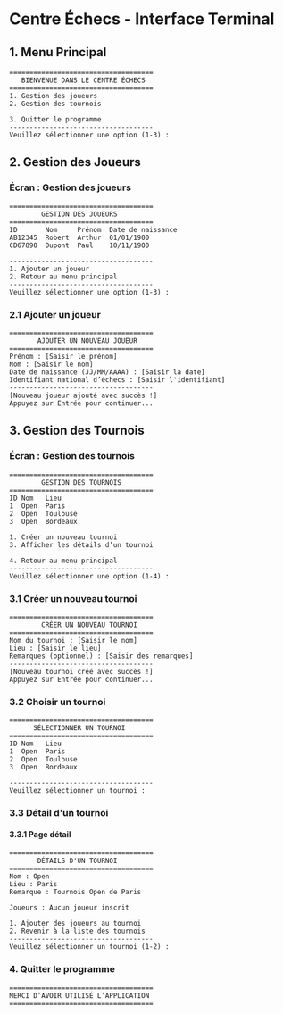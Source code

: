 # Centre Échecs - Interface Terminal

## **1. Menu Principal**
```plaintext
====================================
   BIENVENUE DANS LE CENTRE ÉCHECS
====================================
1. Gestion des joueurs
2. Gestion des tournois

3. Quitter le programme
------------------------------------
Veuillez sélectionner une option (1-3) :
```

## **2. Gestion des Joueurs**
### Écran : Gestion des joueurs
```plaintext
====================================
        GESTION DES JOUEURS
====================================
ID       Nom     Prénom  Date de naissance
AB12345  Robert  Arthur  01/01/1900
CD67890  Dupont  Paul    10/11/1900

------------------------------------
1. Ajouter un joueur
2. Retour au menu principal
------------------------------------
Veuillez sélectionner une option (1-3) :
```

### 2.1 Ajouter un joueur
```plaintext
====================================
       AJOUTER UN NOUVEAU JOUEUR
====================================
Prénom : [Saisir le prénom]
Nom : [Saisir le nom]
Date de naissance (JJ/MM/AAAA) : [Saisir la date]
Identifiant national d’échecs : [Saisir l'identifiant]
------------------------------------
[Nouveau joueur ajouté avec succès !]
Appuyez sur Entrée pour continuer...
```

## **3. Gestion des Tournois**
### Écran : Gestion des tournois
```plaintext
====================================
        GESTION DES TOURNOIS
====================================
ID Nom   Lieu   
1  Open  Paris  
2  Open  Toulouse
3  Open  Bordeaux

1. Créer un nouveau tournoi
3. Afficher les détails d’un tournoi

4. Retour au menu principal
------------------------------------
Veuillez sélectionner une option (1-4) :
```

### 3.1 Créer un nouveau tournoi
```plaintext
====================================
        CRÉER UN NOUVEAU TOURNOI
====================================
Nom du tournoi : [Saisir le nom]
Lieu : [Saisir le lieu]
Remarques (optionnel) : [Saisir des remarques]
------------------------------------
[Nouveau tournoi créé avec succès !]
Appuyez sur Entrée pour continuer...
```

### 3.2 Choisir un tournoi
```plaintext
====================================
      SÉLECTIONNER UN TOURNOI
====================================
ID Nom   Lieu   
1  Open  Paris  
2  Open  Toulouse
3  Open  Bordeaux

------------------------------------
Veuillez sélectionner un tournoi :
```

### 3.3 Détail d'un tournoi

#### 3.3.1 Page détail
```plaintext
====================================
       DÉTAILS D'UN TOURNOI
====================================
Nom : Open
Lieu : Paris
Remarque : Tournois Open de Paris

Joueurs : Aucun joueur inscrit

1. Ajouter des joueurs au tournoi
2. Revenir à la liste des tournois
------------------------------------
Veuillez sélectionner un tournoi (1-2) :
```
<!-- 

Si un tournoi est sélectionné :
```plaintext
====================================
       AJOUTER UN NOUVEAU TOUR
====================================
Nom du tour (par ex. Round 1) : [Saisir le nom]
Nombre de matchs : [Saisir le nombre]
Veuillez définir les paires et scores :
1. [Nom joueur 1] vs [Nom joueur 2] - Score : [0.0] [0.0]
2. [Nom joueur 3] vs [Nom joueur 4] - Score : [0.5] [0.5]
...
------------------------------------
[Tour ajouté avec succès !]
Appuyez sur Entrée pour continuer...
```

### 3.3 Afficher les rapports d’un tournoi
```plaintext
====================================
    RAPPORTS POUR LES TOURNOIS
====================================
Liste des tournois :
1. [Nom du tournoi 1]
2. [Nom du tournoi 2]
...
Veuillez sélectionner un tournoi (1-... ou 0 pour retourner) :
```
Si un tournoi est sélectionné :
```plaintext
====================================
   DÉTAILS DU TOURNOI : [Nom]
====================================
Lieu : [Lieu]
Dates : [Date de début] - [Date de fin]
Joueurs inscrits :
  1. [Nom joueur 1] - [Identifiant]
  2. [Nom joueur 2] - [Identifiant]
Tours :
  Round 1 :
    Match 1 : [Nom joueur 1] vs [Nom joueur 2] (1.0 / 0.0)
    Match 2 : ...
------------------------------------
Appuyez sur Entrée pour retourner au menu précédent...
``` -->

### **4. Quitter le programme**
```plaintext
====================================
MERCI D’AVOIR UTILISÉ L’APPLICATION
====================================
```
